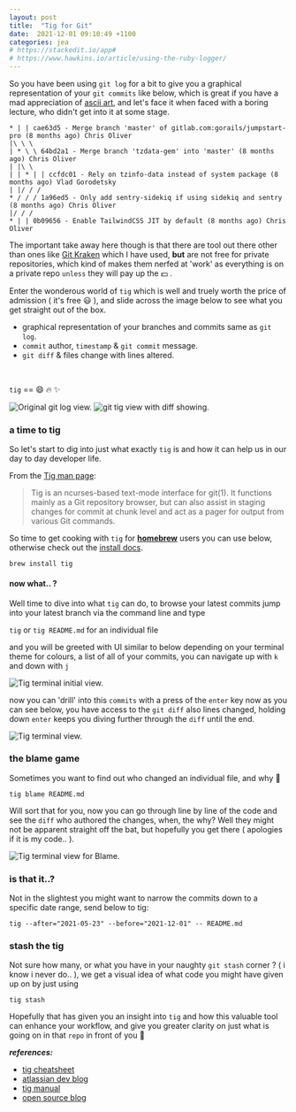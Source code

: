 ```yaml
---
layout: post
title:  "Tig for Git"
date:  2021-12-01 09:10:49 +1100
categories: jea
# https://stackedit.io/app#
# https://www.hawkins.io/article/using-the-ruby-logger/
---
```

<sl-format-date date="{{page.date}}" month="long" day="numeric" year="numeric"></sl-format-date>
So you have been using `git log` for a bit to give you a graphical representation of your `git commits` like below, which is great if you have a mad appreciation of [ascii art](https://www.asciiart.eu/), and let's face it when faced with a boring lecture, who didn't get into it at some stage.

```
* | | cae63d5 - Merge branch 'master' of gitlab.com:gorails/jumpstart-pro (8 months ago) Chris Oliver
|\ \ \
| * \ \ 64bd2a1 - Merge branch 'tzdata-gem' into 'master' (8 months ago) Chris Oliver
| |\ \
| | * | | ccfdc01 - Rely on tzinfo-data instead of system package (8 months ago) Vlad Gorodetsky
| |/ / /
* / / / 1a96ed5 - Only add sentry-sidekiq if using sidekiq and sentry (8 months ago) Chris Oliver
|/ / /
* | | 0b09656 - Enable TailwindCSS JIT by default (8 months ago) Chris Oliver
```

The important take away here though is that there are tool out there other than ones like [Git Kraken](https://www.gitkraken.com/pricing) which I have used, **but** are not free for private repositories, which kind of makes them nerfed at 'work' as everything is on a private repo ```unless``` they will pay up the 💵 .

Enter the wonderous world of `tig` which is well and truely worth the price of admission ( it's free 😃 ), and slide across the image below to see what you get straight out of the box.

- graphical representation of your branches and commits same as `git log`.
-  `commit` author, `timestamp` & `git commit` message.
-  `git diff` & files change with lines altered.
<br>

```tig``` == 😄 🔥 ✨

<sl-responsive-media>

<sl-image-comparer  position="30">

<img  slot="before"  src="https://res.cloudinary.com/oeelsafe/image/upload/f_auto,q_auto/v1638313700/Screen_Shot_2021-12-01_at_10.05.55_am_mxujon.png"  alt="Original git log view.">

<img  slot="after"  src="https://res.cloudinary.com/oeelsafe/image/upload/f_auto,q_auto/v1638318651/Screen_Shot_2021-12-01_at_11.29.43_am_ivguz1.png"  alt="git tig view with diff showing.">

</sl-image-comparer>

</sl-responsive-media>




### a time to tig
So let's start to dig into just what exactly `tig` is and how it can help us in our day to day developer life.

From the [Tig man page](http://manpages.ubuntu.com/manpages/bionic/man1/tig.1.html):

> Tig is an ncurses-based text-mode interface for git(1). It functions mainly as a Git repository browser, but can also assist in staging changes for commit at chunk level and act as a pager for output from various Git commands.

So time to get cooking with `tig` for [**homebrew**](http://brew.sh/) users you can use below, otherwise check out the [install docs](https://jonas.github.io/tig/INSTALL.html).

```brew install tig```
#### now what.. ?
Well time to dive into what `tig` can do, to browse your latest commits jump into your latest branch via the command line and type

`tig` or `tig README.md` for an individual file

and you will be greeted with UI similar to below depending on your terminal theme for colours, a list of all of your commits, you can navigate up with `k` and down with `j`

<sl-responsive-media>
<img  src="https://res.cloudinary.com/oeelsafe/image/upload/f_auto,q_auto/v1638319330/Screen_Shot_2021-12-01_at_11.41.34_am_dsfqtf.png"  alt="Tig terminal initial view.">
</sl-responsive-media>

now you can 'drill' into this `commits` with a press of the `enter` key now as you can see below, you have access to the `git diff` also lines changed, holding down `enter` keeps you diving further through the `diff` until the end.

<sl-responsive-media>
<img  src="https://res.cloudinary.com/oeelsafe/image/upload/f_auto,q_auto:good/v1638319097/Screen_Shot_2021-12-01_at_11.37.35_am_htv8ls.png"  alt="Tig terminal view.">
</sl-responsive-media>

### the blame game

Sometimes you want to find out who changed an individual file, and why 🤷

`tig blame README.md`

Will sort that for you, now you can go through line by line of the code and see the `diff` who authored the changes, when, the why? Well they might not be apparent straight off the bat, but hopefully you get there ( apologies if it is my code.. ).

<sl-responsive-media>
<img  src="https://res.cloudinary.com/oeelsafe/image/upload/f_auto,q_auto/v1638320595/Screen_Shot_2021-12-01_at_12.02.05_pm_z0yfgg.png"  alt="Tig terminal view for Blame.">
</sl-responsive-media>

### is that it..?

Not in the slightest you might want to narrow the commits down to a specific date range, send below to tig:

```tig --after="2021-05-23" --before="2021-12-01" -- README.md```

### stash the tig

Not sure how many, or what you have in your naughty `git stash` corner ? ( i know i never do.. ), we get a visual idea of what code you might have given up on by just using

`tig stash`

Hopefully that has given you an insight into `tig` and how this valuable tool can enhance your workflow, and give you greater clarity on just what is going on in that `repo` in front of you 🥰


***references:***
-  [tig cheatsheet](https://devhints.io/tig)
-  [atlassian dev blog](https://www.atlassian.com/blog/git/git-tig)
-  [tig manual](https://jonas.github.io/tig/)
-  [open source blog](https://opensource.com/article/19/6/what-tig)
